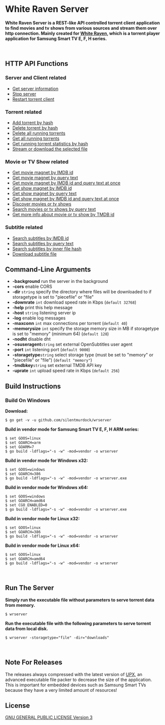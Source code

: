 # White Raven Server

**White Raven Server is a REST-like API controlled torrent client application to find movies and tv shows from various sources and stream them over http connection. Mainly created for [White Raven](https://github.com/silentmurdock/whiteraven), which is a torrent player application for Samsung Smart TV E, F, H series.**

<br/>

## HTTP API Functions

### Server and Client related

- [Get server information](documents/api/about.md)
- [Stop server](documents/api/stop.md)
- [Restart torrent client](documents/api/restart.md)

### Torrent related

- [Add torrent by hash](documents/api/add.md)
- [Delete torrent by hash](documents/api/delete.md)
- [Delete all running torrents](documents/api/deleteall.md)
- [Get all running torrents](documents/api/torrents.md)
- [Get running torrent statistics by hash](documents/api/stats.md)
- [Stream or download the selected file](documents/api/get.md)

### Movie or TV Show related

- [Get movie magnet by IMDB id](documents/api/moviebyimdb.md)
- [Get movie magnet by query text](documents/api/moviebytext.md)
- [Get movie magnet by IMDB id and query text at once](documents/api/moviebyboth.md)
- [Get show magnet by IMDB id](documents/api/showbyimdb.md)
- [Get show magnet by query text](documents/api/showbytext.md)
- [Get show magnet by IMDB id and query text at once](documents/api/showbyboth.md)
- [Discover movies or tv shows](documents/api/tmdbdiscover.md)
- [Search movies or tv shows by query text](documents/api/tmdbsearch.md)
- [Get more info about movie or tv show by TMDB id](documents/api/tmdbinfo.md)

### Subtitle related

- [Search subtitles by IMDB id](documents/api/subtitlesbyimdb.md)
- [Search subtitles by query text](documents/api/subtitlesbytext.md)
- [Search subtitles by inner file hash](documents/api/subtitlesbyhash.md)
- [Download subtitle file](documents/api/getsubtitle.md)
  <br/>

## Command-Line Arguments

- **-background** run the server in the background
- **-cors** enable CORS
- **-dir** `string` specify the directory where files will be downloaded to if storagetype is set to "piecefile" or "file"
- **-downrate** `int` download speed rate in Kbps (`default 32768`)
- **-help** print this help message
- **-host** `string` listening server ip
- **-log** enable log messages
- **-maxconn** `int` max connections per torrent (`default 40`)
- **-memorysize** `int` specify the storage memory size in MB if storagetype is set to "memory" (minimum 64) (`default 128`)
- **-nodht** disable dht
- **-osuseragent**`string` set external OpenSubtitles user agent
- **-port** `int` listening port (`default 9000`)
- **-storagetype**`string` select storage type (must be set to "memory" or "piecefile" or "file") (`default "memory"`)
- **-tmdbkey**`string` set external TMDB API key
- **-uprate** `int` upload speed rate in Kbps (`default 256`)
  <br/>

## Build Instructions

### Build On Windows

**Download:**

```
$ go get -v -u github.com/silentmurdock/wrserver
```

**Build in vendor mode for Samsung Smart TV E, F, H ARM series:**

```
$ set GOOS=linux
$ set GOARCH=arm
$ set GOARM=7
$ go build -ldflags="-s -w" -mod=vendor -o wrserver
```

**Build in vendor mode for Windows x32:**

```
$ set GOOS=windows
$ set GOARCH=386
$ go build -ldflags="-s -w" -mod=vendor -o wrserver.exe
```

**Build in vendor mode for Windows x64:**

```
$ set GOOS=windows
$ set GOARCH=amd64
$ set CGO_ENABLED=0
$ go build -ldflags="-s -w" -mod=vendor -o wrserver.exe
```

**Build in vendor mode for Linux x32:**

```
$ set GOOS=linux
$ set GOARCH=386
$ go build -ldflags="-s -w" -mod=vendor -o wrserver
```

**Build in vendor mode for Linux x64:**

```
$ set GOOS=linux
$ set GOARCH=amd64
$ go build -ldflags="-s -w" -mod=vendor -o wrserver
```

<br/>

## Run The Server

**Simply run the executable file without parameters to serve torrent data from memory.**

```
$ wrserver
```

**Run the executable file with the following parameters to serve torrent data from local disk.**

```
$ wrserver -storagetype="file" -dir="downloads"
```

<br/>

## Note For Releases

The releases always compressed with the latest version of [UPX](https://upx.github.io), an advanced executable file packer to decrease the size of the application. This is important for embedded devices such as Samsung Smart TVs because they have a very limited amount of resources!
<br/>

## License

[GNU GENERAL PUBLIC LICENSE Version 3](LICENSE)
